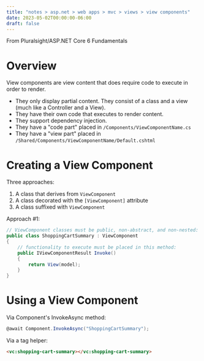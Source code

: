 ```yaml
---
title: "notes > asp.net > web apps > mvc > views > view components"
date: 2023-05-02T00:00:00-06:00
draft: false
---
```


From Pluralsight/ASP.NET Core 6 Fundamentals

# Overview
View components are view content that does require code to execute in order to render.
- They only display partial content.  They consist of a class and a view (much like a Controller and a View).
- They have their own code that executes to render content.
- They support dependency injection.
- They have a "code part" placed in `/Components/ViewComponentName.cs`
- They have a "view part" placed in `/Shared/Components/ViewComponentName/Default.cshtml`

# Creating a View Component
Three approaches:
1. A class that derives from `ViewComponent`
2. A class decorated with the `[ViewComponent]` attribute
3. A class suffixed with `ViewComponent`

Approach #1:
```cs
// ViewComponent classes must be public, non-abstract, and non-nested:
public class ShoppingCartSummary : ViewComponent
{
    // functionality to execute must be placed in this method:
    public IViewComponentResult Invoke()
    {
        return View(model);
    }
}
```
# Using a View Component
Via Component's InvokeAsync method:
```cs
@await Component.InvokeAsync("ShoppingCartSummary");
```

Via a tag helper:
```html
<vc:shopping-cart-summary></vc:shopping-cart-summary>
```